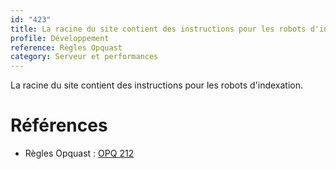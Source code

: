 ```yaml
---
id: "423"
title: La racine du site contient des instructions pour les robots d'indexation.
profile: Développement
reference: Règles Opquast
category: Serveur et performances
---
```


La racine du site contient des instructions pour les robots d'indexation.

# Références

*   Règles Opquast : [OPQ 212](https://checklists.opquast.com/fr/assurance-qualite-web/la-racine-du-site-contient-des-instructions-pour-les-robots-dindexation)
